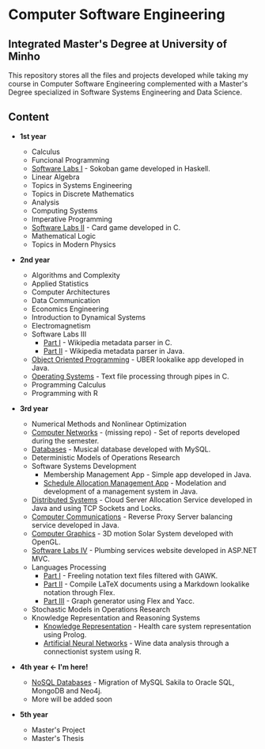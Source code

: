 # Computer Software Engineering 

## Integrated Master's Degree at University of Minho

This repository stores all the files and projects developed while taking my course in Computer Software Engineering complemented with a Master's Degree specialized in Software Systems Engineering and Data Science.

## Content

* **1st year**
  - Calculus
  - Funcional Programming
  - [Software Labs I](https://github.com/VitorPeixoto97/Sokoban) - Sokoban game developed in Haskell.
  - Linear Algebra
  - Topics in Systems Engineering
  - Topics in Discrete Mathematics
  - Analysis
  - Computing Systems
  - Imperative Programming
  - [Software Labs II](https://github.com/VitorPeixoto97/Big-Two) - Card game developed in C.
  - Mathematical Logic
  - Topics in Modern Physics

* **2nd year**
  - Algorithms and Complexity
  - Applied Statistics
  - Computer Architectures
  - Data Communication
  - Economics Engineering
  - Introduction to Dynamical Systems
  - Electromagnetism
  - Software Labs III
    - [Part I](https://github.com/VitorPeixoto97/Wikipedia-Parser-I) - Wikipedia metadata parser in C.
    - [Part II](https://github.com/VitorPeixoto97/Wikipedia-Parser-II) - Wikipedia metadata parser in Java.
  - [Object Oriented Programming](https://github.com/VitorPeixoto97/UMeR) - UBER lookalike app developed in Java.
  - [Operating Systems](https://github.com/VitorPeixoto97/Notebook-Processor) - Text file processing through pipes in C.
  - Programming Calculus
  - Programming with R

* **3rd year**
  - Numerical Methods and Nonlinear Optimization
  - [Computer Networks](https://github.com/Tibblue) - (missing repo) - Set of reports developed during the semester.
  - [Databases](https://github.com/VitorPeixoto97/MuDBa) - Musical database developed with MySQL.
  - Deterministic Models of Operations Research
  - Software Systems Development
    - Membership Management App - Simple app developed in Java.
    - [Schedule Allocation Management App](https://github.com/VitorPeixoto97/Schedule-Allocation-Management) - Modelation and development of a management system in Java.
  - [Distributed Systems](https://github.com/Tibblue/Projeto-SD) - Cloud Server Allocation Service developed in Java and using TCP Sockets and Locks.
  - [Computer Communications](https://github.com/VitorPeixoto97/Reverse-Proxy-Server) - Reverse Proxy Server balancing service developed in Java.
  - [Computer Graphics](https://github.com/VitorPeixoto97/Solar-System) - 3D motion Solar System developed with OpenGL.
  - [Software Labs IV](https://github.com/VitorPeixoto97/Antonio-Canalizador) - Plumbing services website developed in ASP.NET MVC.
  - Languages Processing
    - [Part I](https://github.com/VitorPeixoto97/GAWK-Text-Filter) - Freeling notation text files filtered with GAWK.
    - [Part II](https://github.com/VitorPeixoto97/Markdown-Lookalike-Notation) - Compile LaTeX documents using a Markdown lookalike notation through Flex.
    - [Part III](https://github.com/VitorPeixoto97/Graph-Generator) - Graph generator using Flex and Yacc.
  - Stochastic Models in Operations Research
  - Knowledge Representation and Reasoning Systems
    - [Knowledge Representation](https://github.com/VitorPeixoto97/Health-Care-Knowledge-Representation) - Health care system representation using Prolog.
    - [Artificial Neural Networks](https://github.com/VitorPeixoto97/Artificial-Neural-Networks) - Wine data analysis through a connectionist system using R.

* **4th year  ← I'm here!**
  - [NoSQL Databases](https://github.com/VitorPeixoto97/Sakila-NoSQL) - Migration of MySQL Sakila to Oracle SQL, MongoDB and Neo4j.
  - More will be added soon
  
* **5th year**
  - Master's Project
  - Master's Thesis
